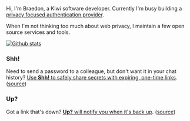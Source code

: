 Hi, I'm Braedon, a Kiwi software developer. Currently I'm busy building a [privacy focused authentication provider](https://projectalias.com).

When I'm not thinking too much about web privacy, I maintain a few open source services and tools.

[![Github stats](https://github-readme-stats.vercel.app/api?username=braedon&count_private=true&show_icons=true)](https://github.com/braedon)

### Shh!
Need to send a password to a colleague, but don't want it in your chat history? [Use **Shh!** to safely share secrets with expiring, one-time links](https://shh.resisty.com). ([source](https://github.com/braedon/shh))

### Up?
Got a link that's down? [**Up?** will notify you when it's back up](https://up.resisty.com). ([source](https://github.com/braedon/up))
